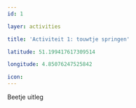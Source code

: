 ```yaml
---
id: 1

layer: activities

title: 'Activiteit 1: touwtje springen'

latitude: 51.199417617309514

longitude: 4.85076247525842

icon:
---
```


Beetje uitleg
